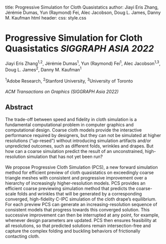 title: Progressive Simulation for Cloth Quasistatics
author: Jiayi Eris Zhang, Jérémie Dumas, Yun (Raymond) Fei, Alec Jacobson, Doug L. James, Danny M. Kaufman
html header: <meta property="og:image" content="./pcs-teaser.png" />
<meta property="og:description" content="The trade-off between speed and fidelity in cloth simulation is a fundamental computational problem in computer graphics and computational design. Coarse cloth models provide the interactive performance required by designers, but they can not be simulated at higher resolutions (“up-resed”) without introducing simulation artifacts and/or unpredicted outcomes, such as different folds, wrinkles and drapes. But how can a coarse simulation predict the result of an unconstrained, high-resolution simulation that has not yet been run?
We propose Progressive Cloth Simulation (PCS), a new forward simulation method for efficient preview of cloth quasistatics on exceedingly coarse triangle meshes with consistent and progressive improvement over a hierarchy of increasingly higher-resolution models. PCS provides an efficient coarse previewing simulation method that predicts the coarse-scale folds and wrinkles that will be generated by a corresponding converged, high-fidelity C-IPC simulation of the cloth drape’s equilibrium. For each preview PCS can generate an increasing-resolution sequence of consistent models that progress towards this converged solution. This successive improvement can then be interrupted at any point, for example, whenever design parameters are updated. PCS then ensures feasibility at all resolutions, so that predicted solutions remain intersection-free and capture the complex folding and buckling behaviors of frictionally contacting cloth."/>
<meta name="twitter:card" content="summary"></meta>
<meta name="og:title" content="Progressive Simulation for Cloth Quasistatics"></meta>
css: style.css

# Progressive Simulation for Cloth Quasistatics _SIGGRAPH ASIA 2022_

<div class=authors>
  Jiayi Eris Zhang<sup>1,2</sup>, Jérémie Dumas<sup>1</sup>, Yun (Raymond) Fei<sup>1</sup>, Alec Jacobson<sup>1,3</sup>, Doug L. James<sup>2</sup>, Danny M. Kaufman<sup>1</sup><br><br>
  <sup>1</sup>Adobe Research, <sup>2</sup>Stanford University, <sup>3</sup>University of Toronto <br><br>
  <em>ACM Transactions on Graphics (SIGGRAPH Asia 2022)</em>
</div>


## Abstract
The trade-off between speed and fidelity in cloth simulation is a fundamental computational problem in computer graphics and computational design. Coarse cloth models provide the interactive performance required by designers, but they can not be simulated at higher resolutions (“up-resed”) without introducing simulation artifacts and/or unpredicted outcomes, such as different folds, wrinkles and drapes. But how can a coarse simulation predict the result of an unconstrained, high-resolution simulation that has not yet been run?<br><br>
We propose Progressive Cloth Simulation (PCS), a new forward simulation method for efficient preview of cloth quasistatics on exceedingly coarse triangle meshes with consistent and progressive improvement over a hierarchy of increasingly higher-resolution models. PCS provides an efficient coarse previewing simulation method that predicts the coarse-scale folds and wrinkles that will be generated by a corresponding converged, high-fidelity C-IPC simulation of the cloth drape’s equilibrium. For each preview PCS can generate an increasing-resolution sequence of consistent models that progress towards this converged solution. This successive improvement can then be interrupted at any point, for example, whenever design parameters are updated. PCS then ensures feasibility at all resolutions, so that predicted solutions remain intersection-free and capture the complex folding and buckling behaviors of frictionally contacting cloth.
